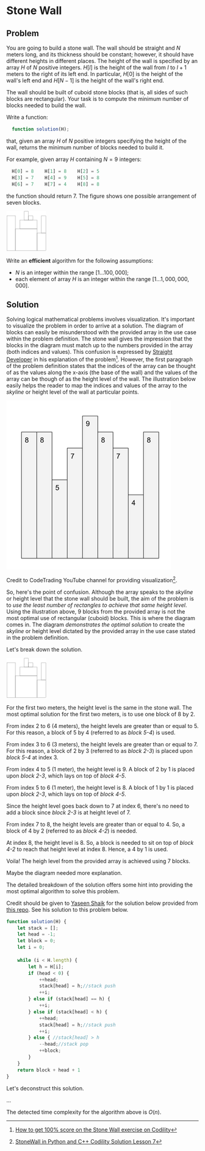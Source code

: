 # Stone Wall

## Problem

You are going to build a stone wall. The wall should be straight and $N$ meters long, and its thickness should be constant; however, it should have different heights in different places. The height of the wall is specified by an array $H$ of $N$ positive integers. $H[I]$ is the height of the wall from $I$ to $I + 1$ meters to the right of its left end. In particular, $H[0]$ is the height of the wall's left end and $H[N − 1]$ is the height of the wall's right end.

The wall should be built of cuboid stone blocks (that is, all sides of such blocks are rectangular). Your task is to compute the minimum number of blocks needed to build the wall.

Write a function:

```js
  function solution(H);
```

that, given an array $H$ of $N$ positive integers specifying the height of the wall, returns the minimum number of blocks needed to build it.

For example, given array $H$ containing $N = 9$ integers:

```js
  H[0] = 8    H[1] = 8    H[2] = 5
  H[3] = 7    H[4] = 9    H[5] = 8
  H[6] = 7    H[7] = 4    H[8] = 8
```

the function should return 7. The figure shows one possible arrangement of seven blocks.

![Stone Wall](/.attachments/stone-wall.png)

Write an **efficient** algorithm for the following assumptions:

- $N$ is an integer within the range $[1 ... 100,000]$;
- each element of array $H$ is an integer within the range $[1 ... 1,000,000,000]$.

## Solution

Solving logical mathematical problems involves visualization. It's important to visualize the problem in order to arrive at a solution. The diagram of blocks can easily be misunderstood with the provided array in the use case within the problem definition. The stone wall gives the impression that the blocks in the diagram must match up to the numbers provided in the array (both indices and values). This confusion is expressed by [Straight Developer](http://straightdeveloper.com/) in his explanation of the problem[^1]. However, the first paragraph of the problem definition states that the indices of the array can be thought of as the values along the x-axis (the base of the wall) and the values of the array can be though of as the height level of the wall. The illustration below easily helps the reader to map the indices and values of the array to the _skyline_ or height level of the wall at particular points.

![Stone wall with vertical lines](/.attachments/stone-wall-better-diagram-v2.png)

Credit to CodeTrading YouTube channel for providing visualization[^2].

So, here's the point of confusion. Although the array speaks to the _skyline_ or height level that the stone wall should be built, the aim of the problem is to _use the least number of rectangles to achieve that same height level_. Using the illustration above, 9 blocks from the provided array is not the most optimal use of rectangular (cuboid) blocks. This is where the diagram comes in. The diagram _demonstrates the optimal solution_ to create the _skyline_ or height level dictated by the provided array in the use case stated in the problem definition.

Let's break down the solution.

![Stone Wall](/.attachments/stone-wall.png)

For the first two meters, the height level is the same in the stone wall. The most optimal solution for the first two meters, is to use one block of 8 by 2.

From index 2 to 6 (4 meters), the height levels are greater than or equal to 5. For this reason, a block of 5 by 4 (referred to as _block 5-4_) is used.

From index 3 to 6 (3 meters), the height levels are greater than or equal to 7. For this reason, a block of 2 by 3 (referred to as _block 2-3_) is placed upon _block 5-4_ at index 3.

From index 4 to 5 (1 meter), the height level is 9. A block of 2 by 1 is placed upon _block 2-3_, which lays on top of _block 4-5_.

From index 5 to 6 (1 meter), the height level is 8. A block of 1 by 1 is placed upon _block 2-3_, which lays on top of _block 4-5_.

Since the height level goes back down to 7 at index 6, there's no need to add a block since _block 2-3_ is at height level of 7.

From index 7 to 8, the height levels are greater than or equal to 4. So, a block of 4 by 2 (referred to as _block 4-2_) is needed.

At index 8, the height level is 8. So, a block is needed to sit on top of _block 4-2_ to reach that height level at index 8. Hence, a 4 by 1 is used.

Voila! The heigh level from the provided array is achieved using 7 blocks.

Maybe the diagram needed more explanation.

The detailed breakdown of the solution offers some hint into providing the most optimal algorithm to solve this problem.

Credit should be given to [Yaseen Shaik](https://github.com/yaseenshaik) for the solution below provided from [this repo](https://github.com/yaseenshaik/codility-solutions-javascript). See his solution to this problem below.

```js
function solution(H) {
    let stack = [];
    let head = -1;
    let block = 0;
    let i = 0;
    
    while (i < H.length) {
        let h = H[i];
        if (head < 0) {
            ++head;
            stack[head] = h;//stack push
            ++i;
        } else if (stack[head] == h) {
            ++i;
        } else if (stack[head] < h) {
            ++head;
            stack[head] = h;//stack push
            ++i;
        } else { //stack[head] > h
            --head;//stack pop
            ++block;
        }
    }
    return block + head + 1
}
```

Let's deconstruct this solution.

...

The detected time complexity for the algorithm above is $O(n)$.

[^1]: [How to get 100% score on the Stone Wall exercise on Codility](http://straightdeveloper.com/how-to-get-100-score-on-the-stonewall-exercise-on-codility/)
[^2]: [StoneWall in Python and C++ Codility Solution Lesson 7](https://youtu.be/BhBJ7MqjF-s)